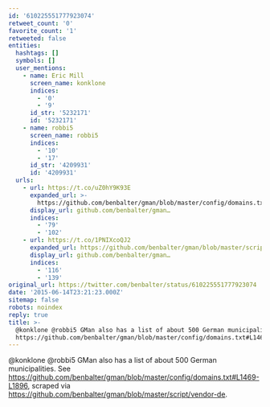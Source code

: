 ```yaml
---
id: '610225551777923074'
retweet_count: '0'
favorite_count: '1'
retweeted: false
entities:
  hashtags: []
  symbols: []
  user_mentions:
    - name: Eric Mill
      screen_name: konklone
      indices:
        - '0'
        - '9'
      id_str: '5232171'
      id: '5232171'
    - name: robbi5
      screen_name: robbi5
      indices:
        - '10'
        - '17'
      id_str: '4209931'
      id: '4209931'
  urls:
    - url: https://t.co/uZ0hY9K93E
      expanded_url: >-
        https://github.com/benbalter/gman/blob/master/config/domains.txt#L1469-L1896
      display_url: github.com/benbalter/gman…
      indices:
        - '79'
        - '102'
    - url: https://t.co/1PNIXcoQJ2
      expanded_url: https://github.com/benbalter/gman/blob/master/script/vendor-de
      display_url: github.com/benbalter/gman…
      indices:
        - '116'
        - '139'
original_url: https://twitter.com/benbalter/status/610225551777923074
date: '2015-06-14T23:21:23.000Z'
sitemap: false
robots: noindex
reply: true
title: >-
  @konklone @robbi5 GMan also has a list of about 500 German municipalities. See
  https://github.com/benbalter/gman/blob/master/config/domains.txt#L1469-L1896,…
---
```


@konklone @robbi5 GMan also has a list of about 500 German municipalities. See https://github.com/benbalter/gman/blob/master/config/domains.txt#L1469-L1896, scraped via https://github.com/benbalter/gman/blob/master/script/vendor-de.